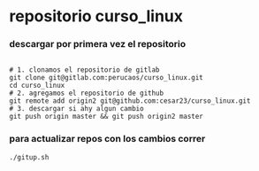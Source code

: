 # repositorio curso_linux

### descargar por primera vez el repositorio

```shell

# 1. clonamos el repositorio de gitlab
git clone git@gitlab.com:perucaos/curso_linux.git
cd curso_linux 
# 2. agregamos el repositorio de github
git remote add origin2 git@github.com:cesar23/curso_linux.git
# 3. descargar si ahy algun cambio
git push origin master && git push origin2 master
```

### para actualizar repos con los cambios correr

```shell
./gitup.sh
```